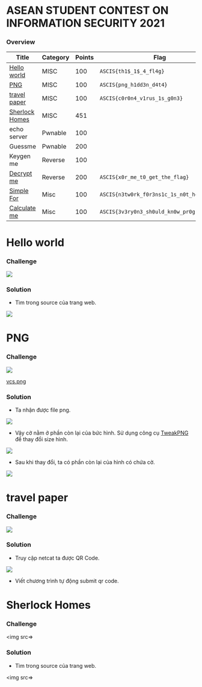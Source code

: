 # ASEAN STUDENT CONTEST ON INFORMATION SECURITY 2021

### Overview
 | Title | Category | Points | Flag
 | ------ | ------ | ------ | ------ |
 | [Hello world](#Hello-world) | MISC | 100 | `ASCIS{th1$_1$_4_fl4g}` |
 | [PNG](#PNG) | MISC | 100 | `ASCIS{png_h1dd3n_d4t4}` |
 | [travel paper](#travel-paper) | MISC | 100 | `ASCIS{c0r0n4_v1rus_1s_g0n3}` |
 | [Sherlock Homes](#) | MISC | 451 |  |
 | echo server | Pwnable | 100 |  |
 | Guessme | Pwnable | 200 |  |
 | Keygen me | Reverse | 100 |  |
 | [Decrypt me](#Decrypt-me) | Reverse | 200 | `ASCIS{x0r_me_t0_get_the_flag}` |
 | [Simple For](#Simple-For) | Misc | 100 | `ASCIS{n3tw0rk_f0r3ns1c_1s_n0t_h4rd}` |
 | [Calculate me](#Calculate-me) | Misc | 100 | `ASCIS{3v3ry0n3_sh0uld_kn0w_pr0gramm1ng}` |
 
# Hello world
 
### Challenge
 
<img src=files/1.png>
 
### Solution

* Tìm trong source của trang web.

<img src=files/2.png>

# PNG
 
### Challenge
 
<img src=files/3.png>

[vcs.png](files/vcs.png)

### Solution

* Ta nhận được file png.

<img src=files/4.png>

* Vậy cờ nằm ở phần còn lại của bức hình. Sử dụng công cụ [TweakPNG](http://entropymine.com/jason/tweakpng/) để thay đổi size hình.

<img src=files/5.png>

* Sau khi thay đổi, ta có phần còn lại của hình có chứa cờ.

<img src=files/6.png>

# travel paper
 
### Challenge
 
<img src=files/7.png>
 
### Solution

* Truy cập netcat ta được QR Code.

<img src=files/8.png>

* Viết chương trình tự động submit qr code.

# Sherlock Homes
 
### Challenge
 
<img src=>
 
### Solution

* Tìm trong source của trang web.

<img src=>






















